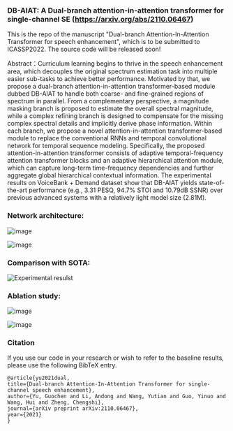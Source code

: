 ### DB-AIAT: A Dual-branch attention-in-attention transformer for single-channel SE (https://arxiv.org/abs/2110.06467)
This is the repo of the manuscript "Dual-branch Attention-In-Attention Transformer for speech enhancement", which is to be submitted to ICASSP2022.
 The source code will be released soon!


Abstract：Curriculum learning begins to thrive in the speech enhancement area, which decouples the original spectrum estimation task into multiple easier sub-tasks to achieve better performance. Motivated by that, we propose a dual-branch attention-in-attention transformer-based module dubbed DB-AIAT to handle both coarse- and fine-grained regions of spectrum in parallel. From a complementary perspective, a magnitude masking branch is proposed to estimate the overall spectral magnitude, while a complex refining branch is designed to compensate for the missing complex spectral details and implicitly derive phase information. Within each branch, we propose a novel attention-in-attention transformer-based module to replace the conventional RNNs and temporal convolutional network for temporal sequence modeling. Specifically, the proposed attention-in-attention transformer consists of adaptive temporal-frequency attention transformer blocks and an adaptive hierarchical attention module, which can capture long-term time-frequency dependencies and further aggregate global hierarchical contextual information. The experimental results on VoiceBank + Demand dataset show that DB-AIAT yields state-of-the-art performance (e.g., 3.31 PESQ, 94.7% STOI and 10.79dB SSNR) over previous advanced systems with a relatively light model size (2.81M).

### Network architecture:

![image](https://user-images.githubusercontent.com/51236251/135278429-6099d5da-c826-4aa2-8cca-b7c774beb14a.png)

![image](https://user-images.githubusercontent.com/51236251/135278803-b6769574-e70f-480b-8cb1-6a9934328844.png)


### Comparison with SOTA:

![Experimental resulst](https://user-images.githubusercontent.com/51236251/134447067-15506636-9dbb-426f-894c-eafcf28940a3.PNG)

### Ablation study:

![image](https://user-images.githubusercontent.com/51236251/134447114-74429af8-7c10-465d-8a1e-ddf0ec636b4e.png)

![image](https://user-images.githubusercontent.com/51236251/135372322-c0968258-6935-4f8e-bcf6-7d303c310d04.png)

### Citation
If you use our code in your research or wish to refer to the baseline results, please use the following BibTeX entry.

    @article{yu2021dual,
  	title={Dual-branch Attention-In-Attention Transformer for single-channel speech enhancement},
  	author={Yu, Guochen and Li, Andong and Wang, Yutian and Guo, Yinuo and Wang, Hui and Zheng, Chengshi},
  	journal={arXiv preprint arXiv:2110.06467},
  	year={2021}
	}
